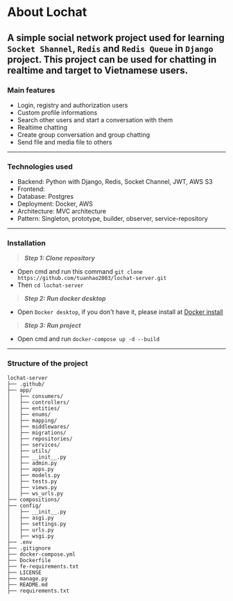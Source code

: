 # About Lochat
A simple social network project used for learning `Socket Shannel`, `Redis` and `Redis Queue` in `Django` project. This project can be used for chatting in realtime and target to **Vietnamese** users.
---
### Main features
- Login, registry and authorization users
- Custom profile informations
- Search other users and start a conversation with them
- Realtime chatting
- Create group conversation and group chatting
- Send file and media file to others
---
### Technologies used
- Backend: Python with Django, Redis, Socket Channel, JWT, AWS S3 
- Frontend:
- Database: Postgres
- Deployment: Docker, AWS
- Architecture: MVC architecture
- Pattern: Singleton, prototype, builder, observer, service-repository
---
### Installation
> ***Step 1: Clone repository***
- Open cmd and run this command `git clone https://github.com/tuanhao2003/lochat-server.git`
- Then `cd lochat-server` 
> ***Step 2: Run docker desktop***
- Open `Docker desktop`, if you don't have it, please install at [Docker install](https://docs.docker.com/desktop/setup/install/windows-install/)
> ***Step 3: Run project***
- Open cmd and run `docker-compose up -d --build`
---
### Structure of the project
```
lochat-server
├── .github/
├── app/
│   ├── consumers/
│   ├── controllers/
│   ├── entities/
│   ├── enums/
│   ├── mapping/
│   ├── middlewares/
│   ├── migrations/
│   ├── repositories/
│   ├── services/
│   ├── utils/
│   ├── __init__.py
│   ├── admin.py
│   ├── apps.py
│   ├── models.py
│   ├── tests.py
│   ├── views.py
│   ├── ws_urls.py
├── compositions/
├── config/
│   ├── __init__.py
│   ├── asgi.py
│   ├── settings.py
│   ├── urls.py
│   ├── wsgi.py
├── .env
├── .gitignore
├── docker-compose.yml
├── Dockerfile
├── fe-requirements.txt
├── LICENSE
├── manage.py
├── README.md
├── requirements.txt
```
